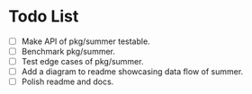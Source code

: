 # Todo List

- [ ] Make API of pkg/summer testable.
- [ ] Benchmark pkg/summer.
- [ ] Test edge cases of pkg/summer.
- [ ] Add a diagram to readme showcasing data flow of summer.
- [ ] Polish readme and docs.
